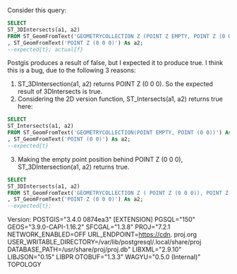 Consider this query:
```sql
SELECT
ST_3DIntersects(a1, a2)
FROM ST_GeomFromText('GEOMETRYCOLLECTION Z (POINT Z EMPTY, POINT Z (0 0 0))') As a1
, ST_GeomFromText('POINT Z (0 0 0)') As a2;
--expected{t}; actual{f}
```
Postgis produces a result of false, but I expected it to produce true. I think this is a bug, due to the following 3 reasons:

1. ST_3DIntersection(a1, a2) returns POINT Z (0 0 0). So the expected result of 3DIntersects is true.
2. Considering the 2D version function, ST_Intersects(a1, a2) returns true here:
```sql
SELECT
ST_Intersects(a1, a2)
FROM ST_GeomFromText('GEOMETRYCOLLECTION(POINT EMPTY, POINT (0 0))') As a1
, ST_GeomFromText('POINT (0 0)') As a2;
--expected{t}
```
3. Making the empty point position behind POINT Z (0 0 0), ST_3DIntersection(a1, a2) returns true.
```sql
SELECT
ST_3DIntersects(a1, a2)
FROM ST_GeomFromText('GEOMETRYCOLLECTION Z ( POINT Z (0 0 0)), POINT Z EMPTY') As a1
, ST_GeomFromText('POINT Z (0 0 0)') As a2;
--expected{t};
```

Version: POSTGIS="3.4.0 0874ea3" [EXTENSION] PGSQL="150" GEOS="3.9.0-CAPI-1.16.2" SFCGAL="1.3.8" PROJ="7.2.1 NETWORK_ENABLED=OFF URL_ENDPOINT=[​https://cdn](https://cdn/). proj.org USER_WRITABLE_DIRECTORY=/var/lib/postgresql/.local/share/proj DATABASE_PATH=/usr/share/proj/proj.db" LIBXML="2.9.10" LIBJSON="0.15" LIBPR OTOBUF="1.3.3" WAGYU="0.5.0 (Internal)" TOPOLOGY